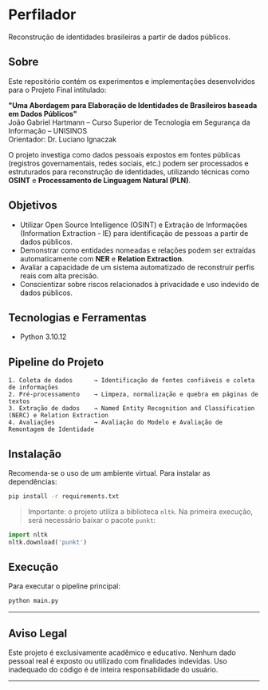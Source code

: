 # Perfilador

Reconstrução de identidades brasileiras a partir de dados públicos.


## Sobre

Este repositório contém os experimentos e implementações desenvolvidos para o Projeto Final intitulado:

**"Uma Abordagem para Elaboração de Identidades de Brasileiros baseada em Dados Públicos"**  
João Gabriel Hartmann – Curso Superior de Tecnologia em Segurança da Informação – UNISINOS  
Orientador: Dr. Luciano Ignaczak

O projeto investiga como dados pessoais expostos em fontes públicas (registros governamentais, redes sociais, etc.) 
podem ser processados e estruturados para reconstrução de identidades, utilizando técnicas como **OSINT** e 
**Processamento de Linguagem Natural (PLN)**.


## Objetivos

- Utilizar Open Source Intelligence (OSINT) e Extração de Informações (Information Extraction - IE) para identificação 
de pessoas a partir de dados públicos.
- Demonstrar como entidades nomeadas e relações podem ser extraídas automaticamente com **NER** e **Relation Extraction**.
- Avaliar a capacidade de um sistema automatizado de reconstruir perfis reais com alta precisão.
- Conscientizar sobre riscos relacionados à privacidade e uso indevido de dados públicos.


## Tecnologias e Ferramentas

* Python 3.10.12


## Pipeline do Projeto

```text
1. Coleta de dados      → Identificação de fontes confiáveis e coleta de informações
2. Pré-processamento    → Limpeza, normalização e quebra em páginas de textos
3. Extração de dados    → Named Entity Recognition and Classification (NERC) e Relation Extraction
4. Avaliações           → Avaliação do Modelo e Avaliação de Remontagem de Identidade
```


## Instalação

Recomenda-se o uso de um ambiente virtual. Para instalar as dependências:

```bash
pip install -r requirements.txt
```

> Importante: o projeto utiliza a biblioteca `nltk`. Na primeira execução, será necessário baixar o pacote `punkt`:
```python
import nltk
nltk.download('punkt')
```

## Execução

Para executar o pipeline principal:

```bash
python main.py
```

---


## Aviso Legal

Este projeto é exclusivamente acadêmico e educativo. 
Nenhum dado pessoal real é exposto ou utilizado com finalidades indevidas.
Uso inadequado do código é de inteira responsabilidade do usuário.


---

